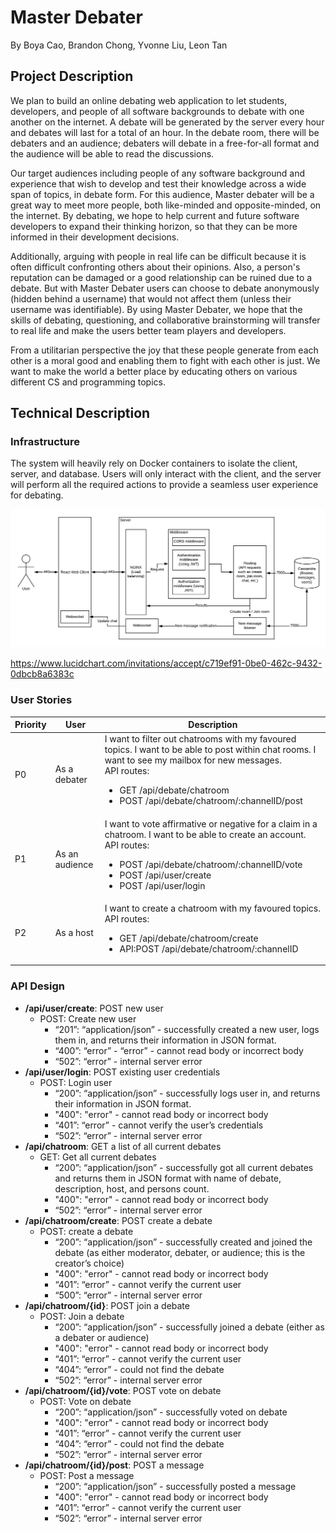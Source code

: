 # Master Debater
By Boya Cao, Brandon Chong, Yvonne Liu, Leon Tan
## Project Description 
We plan to build an online debating web application to let students, developers, and people of all software backgrounds to debate with one another on the internet. A debate will be generated by the server every hour and debates will last for a total of an hour. In the debate room, there will be debaters and an audience; debaters will debate in a free-for-all format and the audience will be able to read the discussions.

Our target audiences including people of any software background and experience that wish to develop and test their knowledge across a wide span of topics, in debate form. For this audience, Master debater will be a great way to meet more people, both like-minded and opposite-minded, on the internet. By debating, we hope to help current and future software developers to expand their thinking horizon, so that they can be more informed in their development decisions.

Additionally, arguing with people in real life can be difficult because it is often difficult confronting others about their opinions. Also, a person's reputation can be damaged or a good relationship can be ruined due to a debate. But with Master Debater users can choose to debate anonymously (hidden behind a username) that would not affect them (unless their username was identifiable). By using Master Debater, we hope that the skills of debating, questioning, and collaborative brainstorming will transfer to real life and make the users better team players and developers.

From a utilitarian perspective the joy that these people generate from each other is a moral good and enabling them to fight with each other is just. We want to make the world a better place by educating others on various different CS and programming topics.
 
## Technical Description
### Infrastructure
The system will heavily rely on Docker containers to isolate the client, server, and database. Users will only interact with the client, and the server will perform all the required actions to provide a seamless user experience for debating.

![Master Debater architectural diagram mapping](./images/INFO441_proposal_diagram.png)

https://www.lucidchart.com/invitations/accept/c719ef91-0be0-462c-9432-0dbcb8a6383c

### User Stories
|Priority|User|Description|
|--------|----|-----------|
|P0|As a debater|I want to filter out chatrooms with my favoured topics. I want to be able to post within chat rooms. I want to see my mailbox for new messages.<br />API routes: <ul><li>GET /api/debate/chatroom</li><li>POST /api/debate/chatroom/:channelID/post</li></ul>|
|P1|As an audience|I want to vote affirmative or negative for a claim in a chatroom. I want to be able to create an account.<br />API routes:<ul><li>POST /api/debate/chatroom/:channelID/vote</li><li>POST /api/user/create</li><li>POST /api/user/login</li></ul>|
|P2|As a host|I want to create a chatroom with my favoured topics.<br />API routes:<ul><li>GET /api/debate/chatroom/create</li><li>API:POST /api/debate/chatroom/:channelID</li></ul>|
 

### API Design

- **/api/user/create**: POST new user
    - POST: Create new user
        - “201”: “application/json” - successfully created a new user, logs them in, and returns their information in JSON format.
        - “400”: “error” - “error” - cannot read body or incorrect body
        - “502”: “error” - internal server error
- **/api/user/login**: POST existing user credentials
    - POST: Login user
        - “200”: “application/json” - successfully logs user in, and returns their information in JSON format.
        - "400": "error" - cannot read body or incorrect body
        - “401”: “error” - cannot verify the user’s credentials
        - “502”: “error” - internal server error
- **/api/chatroom**: GET a list of all current debates
    - GET: Get all current debates
        - “200”: “application/json” - successfully got all current debates and returns them in JSON format with name of debate, description, host, and persons count.
        - "400": "error" - cannot read body or incorrect body
        - “502”: “error” - internal server error
- **/api/chatroom/create**: POST create a debate
    - POST: create a debate
        - “200”: “application/json” - successfully created and joined the debate (as either moderator, debater, or audience; this is the creator’s choice)
        - "400": "error" - cannot read body or incorrect body
        - “401”: “error” - cannot verify the current user
        - “500”: “error” - internal server error
- **/api/chatroom/{id}**: POST join a debate
    - POST: Join a debate
        - “200”: “application/json” - successfully joined a debate (either as a debater or audience)
        - "400": "error" - cannot read body or incorrect body
        - “401”: “error” - cannot verify the current user
        - “404”: “error” - could not find the debate
        - “502”: “error” - internal server error
- **/api/chatroom/{id}/vote**: POST vote on debate
    - POST: Vote on debate
        - “200”: “application/json” - successfully voted on debate
        - "400": "error" - cannot read body or incorrect body
        - “401”: “error” - cannot verify the current user
        - “404”: “error” - could not find the debate
        - “502”: “error” - internal server error
- **/api/chatroom/{id}/post**: POST a message
    - POST: Post a message
        - “200”: “application/json” - successfully posted a message
        - "400": "error" - cannot read body or incorrect body
        - “401”: “error” - cannot verify the current user
        - “502”: “error” - internal server error
